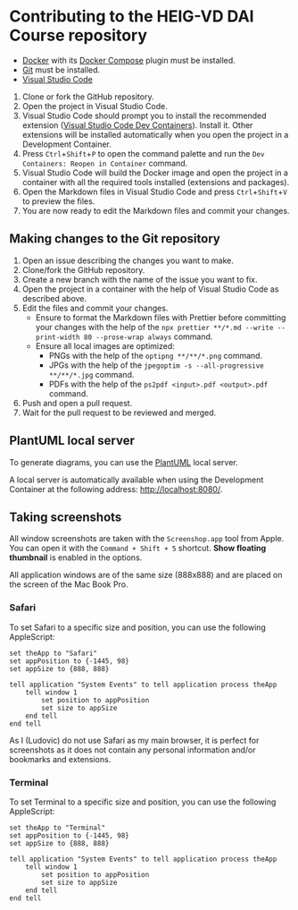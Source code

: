 # Contributing to the HEIG-VD DAI Course repository

- [Docker](https://www.docker.com/) with its
  [Docker Compose](https://docs.docker.com/compose/) plugin must be installed.
- [Git](https://git-scm.com/) must be installed.
- [Visual Studio Code](https://code.visualstudio.com/)

1. Clone or fork the GitHub repository.
2. Open the project in Visual Studio Code.
3. Visual Studio Code should prompt you to install the recommended extension
   ([Visual Studio Code Dev Containers](https://marketplace.visualstudio.com/items?itemName=ms-vscode-remote.remote-containers)).
   Install it. Other extensions will be installed automatically when you open
   the project in a Development Container.
4. Press `Ctrl`+`Shift`+`P` to open the command palette and run the
   `Dev Containers: Reopen in Container` command.
5. Visual Studio Code will build the Docker image and open the project in a
   container with all the required tools installed (extensions and packages).
6. Open the Markdown files in Visual Studio Code and press `Ctrl`+`Shift`+`V` to
   preview the files.
7. You are now ready to edit the Markdown files and commit your changes.

## Making changes to the Git repository

1. Open an issue describing the changes you want to make.
2. Clone/fork the GitHub repository.
3. Create a new branch with the name of the issue you want to fix.
4. Open the project in a container with the help of Visual Studio Code as
   described above.
5. Edit the files and commit your changes.
   - Ensure to format the Markdown files with Prettier before committing your
     changes with the help of the
     `npx prettier **/*.md --write --print-width 80 --prose-wrap always`
     command.
   - Ensure all local images are optimized:
     - PNGs with the help of the `optipng **/**/*.png` command.
     - JPGs with the help of the `jpegoptim -s --all-progressive **/**/*.jpg`
       command.
     - PDFs with the help of the `ps2pdf <input>.pdf <output>.pdf` command.
6. Push and open a pull request.
7. Wait for the pull request to be reviewed and merged.

## PlantUML local server

To generate diagrams, you can use the [PlantUML](https://plantuml.com/) local
server.

A local server is automatically available when using the Development Container
at the following address: <http://localhost:8080/>.

## Taking screenshots

All window screenshots are taken with the `Screenshop.app` tool from Apple. You
can open it with the `Command + Shift + 5` shortcut. **Show floating thumbnail**
is enabled in the options.

All application windows are of the same size (888x888) and are placed on the
screen of the Mac Book Pro.

### Safari

To set Safari to a specific size and position, you can use the following
AppleScript:

```applescript
set theApp to "Safari"
set appPosition to {-1445, 98}
set appSize to {888, 888}

tell application "System Events" to tell application process theApp
	tell window 1
		set position to appPosition
		set size to appSize
	end tell
end tell
```

As I (Ludovic) do not use Safari as my main browser, it is perfect for
screenshots as it does not contain any personal information and/or bookmarks and
extensions.

### Terminal

To set Terminal to a specific size and position, you can use the following
AppleScript:

```applescript
set theApp to "Terminal"
set appPosition to {-1445, 98}
set appSize to {888, 888}

tell application "System Events" to tell application process theApp
	tell window 1
		set position to appPosition
		set size to appSize
	end tell
end tell
```

